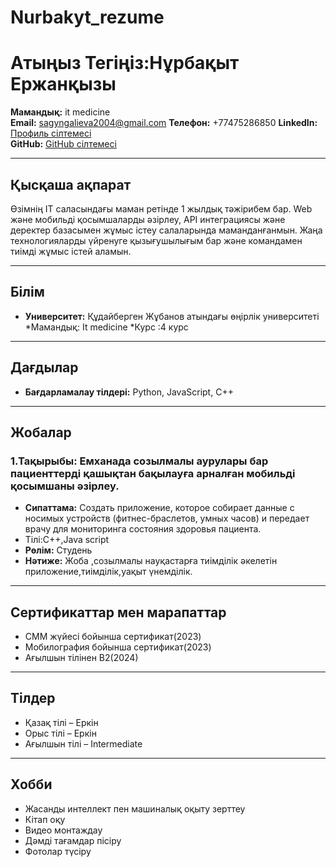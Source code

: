 # Nurbakyt_rezume
# Атыңыз Тегіңіз:Нұрбақыт Ержанқызы
**Мамандық:** it medicine  
**Email:** sagyngalieva2004@gmail.com
**Телефон:** +77475286850 
**LinkedIn:** [Профиль сілтемесі](https://linkedin.com)  
**GitHub:** [GitHub сілтемесі](https://github.com/username)

---

## Қысқаша ақпарат  
Өзімнің IT саласындағы маман ретінде 1 жылдық тәжірибем бар. Web және мобильді қосымшаларды әзірлеу, API интеграциясы және деректер базасымен жұмыс істеу салаларында маманданғанмын. Жаңа технологияларды үйренуге қызығушылығым бар және командамен тиімді жұмыс істей аламын.

---

## Білім
- **Университет:** Құдайберген Жұбанов атындағы өңірлік университеті
  *Мамандық: It medicine
  *Курс :4 курс 

---

## Дағдылар
- **Бағдарламалау тілдері:** Python, JavaScript, C++  

---

## Жобалар
### 1.Тақырыбы: Емханада созылмалы аурулары бар пациенттерді қашықтан бақылауға арналған мобильді қосымшаны әзірлеу.
- **Сипаттама:** Создать приложение, которое собирает данные с носимых устройств (фитнес-браслетов, умных часов) и передает врачу для мониторинга состояния здоровья пациента.
- Тілі:С++,Java script
- **Рөлім:** Студень  
- **Нәтиже:** Жоба ,созылмалы науқастарға тиімділік әкелетін приложение,тиімділік,уақыт үнемділік.
---

## Сертификаттар мен марапаттар
- CMM жүйесі бойынша сертификат(2023)
- Мобилография бойынша сертификат(2023)
- Ағылшын тілінен B2(2024)  

---

## Тілдер
- Қазақ тілі – Еркін
- Орыс тілі – Еркін  
- Ағылшын тілі – Intermediate  

---

## Хобби
- Жасанды интеллект пен машиналық оқыту зерттеу  
- Кітап оқу
- Видео монтаждау
- Дәмді тағамдар пісіру
- Фотолар түсіру 
